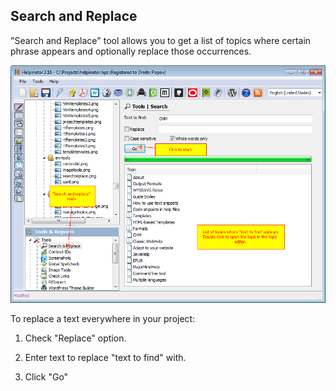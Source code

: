 ## Search and Replace

"Search and Replace" tool allows you to get a list of topics where certain phrase appears and optionally replace those occurrences.


![searchreplace.png](images/searchreplace.png "searchreplace.png")



To replace a text everywhere in your project:

1. Check "Replace" option.

2. Enter text to replace "text to find" with.

3. Click "Go"

